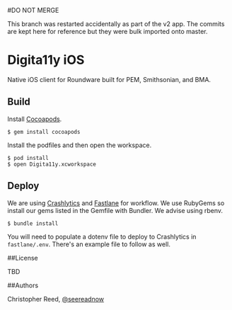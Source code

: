 #DO NOT MERGE 

This branch was restarted accidentally as part of the v2 app.  The commits are kept here for reference but they were bulk imported onto master.

# Digita11y iOS

Native iOS client for Roundware built for PEM, Smithsonian, and BMA.

## Build

Install [Cocoapods](http://cocoapods.org).

``` shell
$ gem install cocoapods
```

Install the podfiles and then open the workspace.

``` shell
$ pod install
$ open Digita11y.xcworkspace 
```

## Deploy

We are using [Crashlytics](https://fabric.io) and [Fastlane](https://github.com/fastlane/fastlane) for workflow.  We use RubyGems so install our gems listed in the Gemfile with Bundler.  We advise using rbenv.

``` shell
$ bundle install

```

You will need to populate a dotenv file to deploy to Crashlytics in `fastlane/.env`.  There's an example file to follow as well.

##License

TBD

##Authors

Christopher Reed, [@seereadnow](http://twitter.com/seereadnow)
